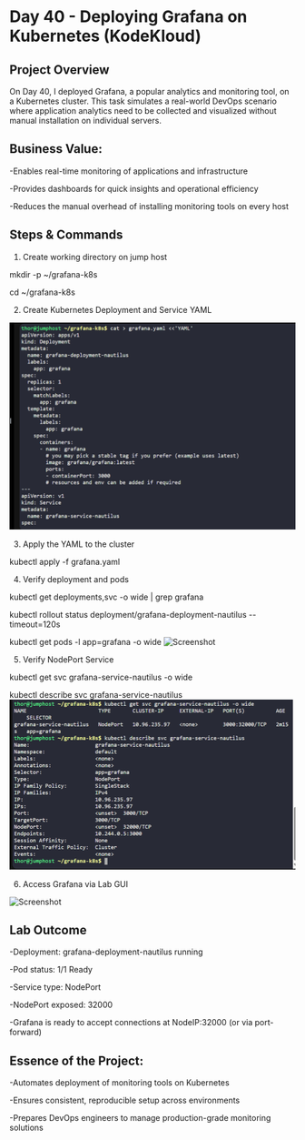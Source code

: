 # Day 40 - Deploying Grafana on Kubernetes (KodeKloud)

## Project Overview
On Day 40, I deployed Grafana, a popular analytics and monitoring tool, on a Kubernetes cluster. This task simulates a real-world DevOps scenario where application analytics need to be collected and visualized without manual installation on individual servers.

## Business Value:
-Enables real-time monitoring of applications and infrastructure

-Provides dashboards for quick insights and operational efficiency

-Reduces the manual overhead of installing monitoring tools on every host

## Steps & Commands
1.	Create working directory on jump host

mkdir -p ~/grafana-k8s

cd ~/grafana-k8s

2.	Create Kubernetes Deployment and Service YAML

![Screenshot](screenshots/grafana.yaml.png)

3.	Apply the YAML to the cluster

kubectl apply -f grafana.yaml

4.	Verify deployment and pods

kubectl get deployments,svc -o wide | grep grafana

kubectl rollout status deployment/grafana-deployment-nautilus --timeout=120s

kubectl get pods -l app=grafana -o wide
![Screenshot](screenshots/pods_status.png)

5.	Verify NodePort Service

kubectl get svc grafana-service-nautilus -o wide

kubectl describe svc grafana-service-nautilus
![Screenshot](screenshots/service_nodeport.png)

6.	Access Grafana via Lab GUI

![Screenshot](screenshots/rafana_login.png)

## Lab Outcome
-Deployment: grafana-deployment-nautilus running

-Pod status: 1/1 Ready

-Service type: NodePort

-NodePort exposed: 32000

-Grafana is ready to accept connections at NodeIP:32000 (or via port-forward)

## Essence of the Project:
-Automates deployment of monitoring tools on Kubernetes

-Ensures consistent, reproducible setup across environments

-Prepares DevOps engineers to manage production-grade monitoring solutions
